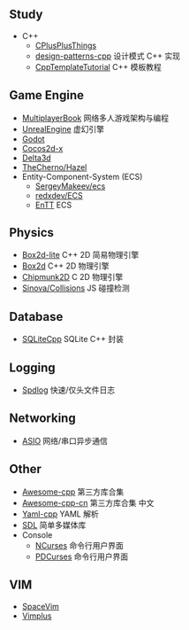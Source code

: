 
Study
-----
- C++
  - [CPlusPlusThings](https://github.com/Light-City/CPlusPlusThings)
  - [design-patterns-cpp](https://github.com/JakubVojvoda/design-patterns-cpp) 设计模式 C++ 实现
  - [CppTemplateTutorial](https://github.com/wuye9036/CppTemplateTutorial) C++ 模板教程

Game Engine
-----------
- [MultiplayerBook](https://github.com/MultiplayerBook/MultiplayerBook) 网络多人游戏架构与编程
- [UnrealEngine](https://github.com/EpicGames/UnrealEngine) 虚幻引擎
- [Godot](https://github.com/godotengine/godot)
- [Cocos2d-x](https://github.com/cocos2d/cocos2d-x)
- [Delta3d](https://github.com/delta3d/delta3d)
- [TheCherno/Hazel](https://github.com/TheCherno/Hazel)
- Entity-Component-System (ECS)
  - [SergeyMakeev/ecs](https://github.com/SergeyMakeev/ecs)
  - [redxdev/ECS](https://github.com/redxdev/ECS)
  - [EnTT](https://github.com/skypjack/entt) ECS

Physics
-------
- [Box2d-lite](https://github.com/erincatto/box2d-lite) C++ 2D 简易物理引擎
- [Box2d](https://github.com/erincatto/box2d) C++ 2D 物理引擎
- [Chipmunk2D](https://github.com/slembcke/Chipmunk2D) C 2D 物理引擎
- [Sinova/Collisions](https://github.com/Sinova/Collisions) JS 碰撞检测

Database
--------
- [SQLiteCpp](https://github.com/SRombauts/SQLiteCpp) SQLite C++ 封装

Logging
-------
- [Spdlog](https://github.com/gabime/spdlog) 快速/仅头文件日志

Networking
----------
- [ASIO](https://github.com/chriskohlhoff/asio) 网络/串口异步通信

Other
-----
- [Awesome-cpp](https://github.com/fffaraz/awesome-cpp) 第三方库合集
- [Awesome-cpp-cn](https://github.com/jobbole/awesome-cpp-cn) 第三方库合集 中文
- [Yaml-cpp](https://github.com/jbeder/yaml-cpp) YAML 解析
- [SDL](https://github.com/libsdl-org/SDL) 简单多媒体库
- Console
  - [NCurses](https://github.com/mirror/ncurses) 命令行用户界面
  - [PDCurses](https://github.com/wmcbrine/PDCurses) 命令行用户界面

VIM
---
- [SpaceVim](https://github.com/SpaceVim/SpaceVim)
- [Vimplus](https://github.com/chxuan/vimplus)
